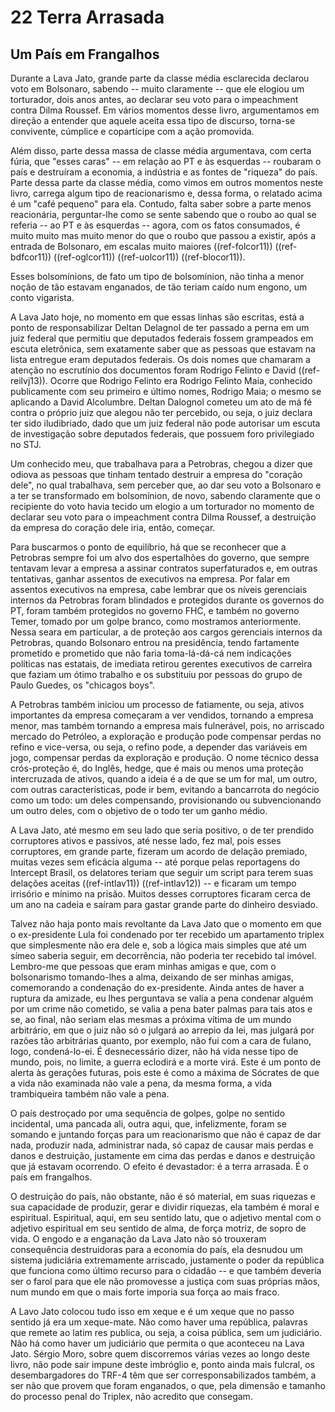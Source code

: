 # 22  Terra Arrasada

## Um País em Frangalhos

Durante a Lava Jato, grande parte da classe média esclarecida declarou voto em Bolsonaro, sabendo -- muito claramente -- que ele elogiou um torturador, dois anos antes, ao declarar seu voto para o impeachment contra Dilma Roussef. Em vários momentos desse livro, argumentamos em direção a entender que aquele aceita essa tipo de discurso, torna-se convivente, cúmplice e copartícipe com a ação promovida.

Além disso, parte dessa massa de classe média argumentava, com certa fúria, que "esses caras" -- em relação ao PT e às esquerdas -- roubaram o país e destruíram a economia, a indústria e as fontes de "riqueza" do país. Parte dessa parte da classe média, como vimos em outros momentos neste livro, carrega algum tipo de reacionarismo e, dessa forma, o relatado acima é um "café pequeno" para ela. Contudo, falta saber sobre a parte menos reacionária, perguntar-lhe como se sente sabendo que o roubo ao qual se referia -- ao PT e às esquerdas -- agora, com os fatos consumados, é muito muito mas muito menor do que o roubo que passou a existir, após a entrada de Bolsonaro, em escalas muito maiores ((ref-folcor11)) ((ref-bdfcor11)) ((ref-oglcor11)) ((ref-uolcor11)) ((ref-blocor11)).

Esses bolsomínions, de fato um tipo de bolsomínion, não tinha a menor noção de tão estavam enganados, de tão teriam caído num engono, um conto vigarista.

A Lava Jato hoje, no momento em que essas linhas são escritas, está a ponto de responsabilizar Deltan Delagnol de ter passado a perna em um juiz federal que permitiu que deputados federais fossem grampeados em escuta eletrônica, sem exatamente saber que as pessoas que estavam na lista entregue eram deputados federais. Os dois nomes que chamaram a atenção no escrutínio dos documentos foram Rodrigo Felinto e David ((ref-reilvj13)). Ocorre que Rodrigo Felinto era Rodrigo Felinto Maia, conhecido publicamente com seu primeiro e último nomes, Rodrigo Maia; o mesmo se aplicando a David Alcolumbre.  Deltan Dalognol cometeu um ato de má fé contra o próprio juiz que alegou não ter percebido, ou seja, o juiz declara ter sido iludibriado, dado que um juiz federal não pode autorisar um escuta de investigação sobre deputados federais, que possuem foro privilegiado no STJ.

Um conhecido meu, que trabalhava para a Petrobras, chegou a dizer que odiova as pessoas que tinham tentado destruir a empresa do "coração dele", no qual trabalhava, sem perceber que, ao dar seu voto a Bolsonaro e a ter se transformado em bolsomínion, de novo, sabendo claramente que o recipiente do voto havia tecido um elogio a um torturador no momento de declarar seu voto para o impeachment contra Dilma Roussef, a destruição da empresa do coração dele iria, então, começar.

Para buscarmos o ponto de equilíbrio, há que se reconhecer que a Petrobras sempre foi um alvo dos espertalhões do governo, que sempre tentavam levar a empresa a assinar contratos superfaturados e, em outras tentativas, ganhar assentos de executivos na empresa.  Por falar em assentos executivos na empresa, cabe lembrar que os níveis gerenciais internos da Petrobras foram blindados e protegidos durante os governos do PT, foram também protegidos no governo FHC, e também no governo Temer, tomado por um golpe branco, como mostramos anteriormente.  Nessa seara em particular, a de proteção aos cargos gerenciais internos da Petrobras, quando Bolsonaro entrou na presidência, tendo fartamente prometido e prometido que não faria toma-lá-dá-cá nem indicações políticas nas estatais, de imediata retirou gerentes executivos de carreira que faziam um ótimo trabalho e os substituiu por pessoas do grupo de Paulo Guedes, os "chicagos boys".

A Petrobras também iniciou um processo de fatiamente, ou seja, ativos importantes da empresa começaram a ver vendidos, tornando a empresa menor, mas também tornando a empresa mais fulnerável, pois, no arriscado mercado do Petróleo, a exploração e produção pode compensar perdas no refino e vice-versa, ou seja, o refino pode, a depender das variáveis em jogo, compensar perdas da exploração e produção.  O nome técnico dessa crós-proteção é, do Inglês, hedge, que é mais ou menos uma proteção intercruzada de ativos, quando a ideia é a de que se um for mal, um outro, com outras características, pode ir bem, evitando a bancarrota do negócio como um todo: um deles compensando, provisionando ou subvencionando um outro deles, com o objetivo de o todo ter um ganho médio.

A Lava Jato, até mesmo em seu lado que seria positivo, o de ter prendido corruptores ativos e passivos, até nesse lado, fez mal, pois esses corruptores, em grande parte, fizeram um acordo de delação premiado, muitas vezes sem eficácia alguma -- até porque pelas reportagens do Intercept Brasil, os delatores teriam que seguir um script para terem suas delações aceitas ((ref-intlav11)) ((ref-intlav12)) -- e ficaram um tempo irrisório e mínimo na prisão.  Muitos desses corruptores ficaram cerca de um ano na cadeia e saíram para gastar grande parte do dinheiro desviado.

Talvez não haja ponto mais revoltante da Lava Jato que o momento em que o ex-presidente Lula foi condenado por ter recebido um apartamento triplex que simplesmente não era dele e, sob a lógica mais simples que até um símeo saberia seguir, em decorrência, não poderia ter recebido tal imóvel.  Lembro-me que pessoas que eram minhas amigas e que, com o bolsonarismo tomando-lhes a alma, deixando de ser minhas amigas, comemorando a condenação do ex-presidente. Ainda antes de haver a ruptura da amizade, eu lhes perguntava se valia a pena condenar alguém por um crime não cometido, se valia a pena bater palmas para tais atos e se, ao final, não seriam elas mesmas a próxima vítima de um mundo arbitrário, em que o juiz não só o julgará ao arrepio da lei, mas julgará por razões tão arbitrárias quanto, por exemplo, não fui com a cara de fulano, logo, condená-lo-ei.  É desnecessário dizer, não há vida nesse tipo de mundo, pois, no limite, a guerra eclodirá e a morte virá.  Este é um ponto de alerta às gerações futuras, pois este é como a máxima de Sócrates de que a vida não examinada não vale a pena, da mesma forma, a vida trambiqueira também não vale a pena.

O país destroçado por uma sequência de golpes, golpe no sentido incidental, uma pancada ali, outra aqui, que, infelizmente, foram se somando e juntando forças para um reacionarismo que não é capaz de dar nada, produzir nada, administrar nada, só capaz de causar mais perdas e danos e destruição, justamente em cima das perdas e danos e destruição que já estavam ocorrendo. O efeito é devastador: é a terra arrasada. É o país em frangalhos.

O destruição do país, não obstante, não é só material, em suas riquezas e sua capacidade de produzir, gerar e dividir riquezas, ela também é moral e espiritual.  Espiritual, aqui, em seu sentido latu, que o adjetivo mental com o adjetivo espiritual em seu sentido de alma, de força motriz, de sopro de vida.  O engodo e a enganação da Lava Jato não só trouxeram consequência destruidoras para a economia do país, ela desnudou um sistema judiciária extremamente arriscado, justamente o poder da república que funciona como último recurso para o cidadão -- e que também deveria ser o farol para que ele não promovesse a justiça com suas próprias mãos, num mundo em que o mais forte imporia sua força ao mais fraco.

A Lavo Jato colocou tudo isso em xeque e é um xeque que no passo sentido já era um xeque-mate.  Não como haver uma república, palavras que remete ao latim res publica, ou seja, a coisa pública, sem um judiciário. Não há como haver um judiciário que permita o que aconteceu na Lava Jato.  Sérgio Moro, sobre quem discorremos várias vezes ao longo deste livro, não pode sair impune deste imbróglio e, ponto ainda mais fulcral, os desembargadores do TRF-4 têm que ser corresponsabilizados também, a ser não que provem que foram enganados, o que, pela dimensão e tamanho do processo penal do Triplex, não acredito que consegam.
